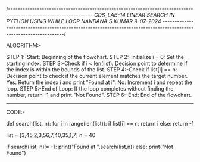 /*-----------------------------------------------------------------------------------------------------------------
CDS_LAB-14
LINEAR SEARCH IN PYTHON USING WHILE LOOP 
NANDANA.S.KUMAR
9-07-2024
-------------------------------------------------------------------------------------------------------------------*/

ALGORITHM:-

STEP 1:-Start: Beginning of the flowchart.
STEP 2:-Initialize i = 0: Set the starting index.
STEP 3:-Check if i < len(list): Decision point to determine if the index is within the bounds of the list.
STEP 4:-Check if list[i] == n: Decision point to check if the current element matches the target number.
Yes: Return the index i and print "Found at i".
No: Increment i and repeat the loop.
STEP 5:-End of Loop: If the loop completes without finding the number, return -1 and print "Not Found".
STEP 6:-End: End of the flowchart.








-------------------------------------------------------------------------------------------------

CODE:-

def search(list, n):
    for i in range(len(list)):
        if list[i] == n:
            return i
    else:
        return -1


list = [3,45,2,3,56,7,40,35,1,7]
n = 40

if search(list, n)!= -1:
    print("Found at ",search(list,n))
else:
    print("Not Found")
